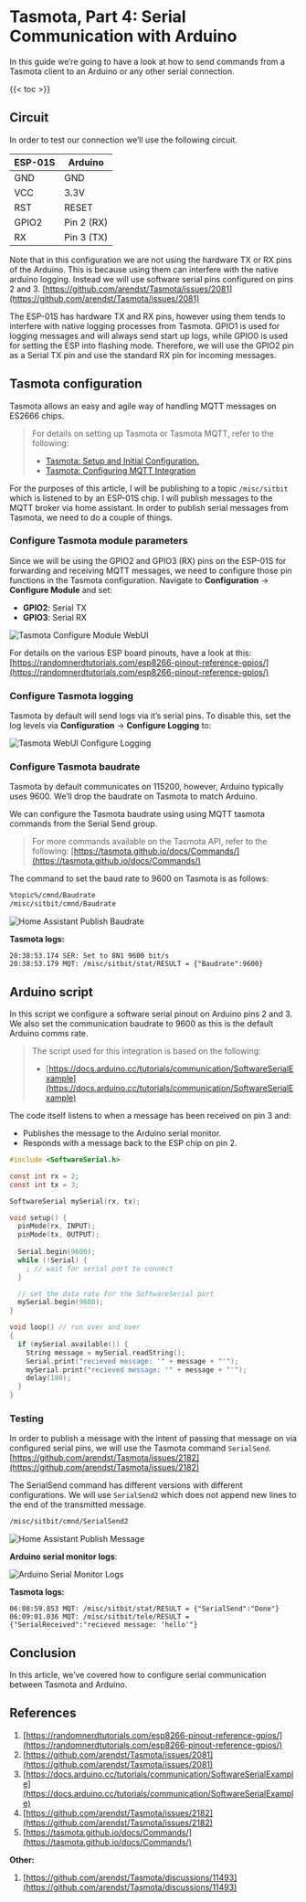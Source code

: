 # Tasmota, Part 4: Serial Communication with Arduino

In this guide we’re going to have a look at how to send commands from a Tasmota client to an Arduino or any other serial connection.

{{< toc >}}

## Circuit

In order to test our connection we’ll use the following circuit.

|**ESP-01S**|**Arduino**|
|-----------|-----------|
|GND        |GND        |
|VCC        |3.3V       |
|RST        |RESET      |
|GPIO2      |Pin 2 (RX) |
|RX         |Pin 3 (TX) |

Note that in this configuration we are not using the hardware TX or RX pins of the Arduino. This is because using them can interfere with the native arduino logging. Instead we will use software serial pins configured on pins 2 and 3. [https://github.com/arendst/Tasmota/issues/2081](https://github.com/arendst/Tasmota/issues/2081)

The ESP-01S has hardware TX and RX pins, however using them tends to interfere with native logging processes from Tasmota. GPIO1 is used for logging messages and will always send start up logs, while GPIO0 is used for setting the ESP into flashing mode. Therefore, we will use the GPIO2 pin as a Serial TX pin and use the standard RX pin for incoming messages.

## Tasmota configuration

Tasmota allows an easy and agile way of handling MQTT messages on ES2666 chips.

> For details on setting up Tasmota or Tasmota MQTT, refer to the following:
>
> * [Tasmota: Setup and Initial Configuration.](8290305.html)
> * [Tasmota: Configuring MQTT Integration](10846209.html)

For the purposes of this article, I will be publishing to a topic `/misc/sitbit` which is listened to by an ESP-01S chip. I will publish messages to the MQTT broker via home assistant. In order to publish serial messages from Tasmota, we need to do a couple of things.

### Configure Tasmota module parameters

Since we will be using the GPIO2 and GPIO3 (RX) pins on the ESP-01S for forwarding and receiving MQTT messages, we need to configure those pin functions in the Tasmota configuration. Navigate to **Configuration** → **Configure Module** and set:

* **GPIO2**: Serial TX
* **GPIO3**: Serial RX

![Tasmota Configure Module WebUI](./tasmota-4-serial-communication-with-arduino-images/11796513.png)

For details on the various ESP board pinouts, have a look at this: [https://randomnerdtutorials.com/esp8266-pinout-reference-gpios/](https://randomnerdtutorials.com/esp8266-pinout-reference-gpios/)

### Configure Tasmota logging

Tasmota by default will send logs via it’s serial pins. To disable this, set the log levels via **Configuration** → **Configure Logging** to:

![Tasmota WebUI Configure Logging](./tasmota-4-serial-communication-with-arduino-images/11796527.png)

### Configure Tasmota baudrate

Tasmota by default communicates on 115200, however, Arduino typically uses 9600. We’ll drop the baudrate on Tasmota to match Arduino.

We can configure the Tasmota baudrate using using MQTT tasmota commands from the Serial Send group.

> For more commands available on the Tasmota API, refer to the following: [https://tasmota.github.io/docs/Commands/](https://tasmota.github.io/docs/Commands/)

The command to set the baud rate to 9600 on Tasmota is as follows:

```bash
%topic%/cmnd/Baudrate
/misc/sitbit/cmnd/Baudrate
```

![Home Assistant Publish Baudrate](./tasmota-4-serial-communication-with-arduino-images/11829249.png)

**Tasmota logs:**

```log
20:38:53.174 SER: Set to 8N1 9600 bit/s
20:38:53.179 MQT: /misc/sitbit/stat/RESULT = {"Baudrate":9600}
```

## Arduino script

In this script we configure a software serial pinout on Arduino pins 2 and 3. We also set the communication baudrate to 9600 as this is the default Arduino comms rate.

> The script used for this integration is based on the following:
>
> * [https://docs.arduino.cc/tutorials/communication/SoftwareSerialExample](https://docs.arduino.cc/tutorials/communication/SoftwareSerialExample)

The code itself listens to when a message has been received on pin 3 and:

* Publishes the message to the Arduino serial monitor.
* Responds with a message back to the ESP chip on pin 2.

```c
#include <SoftwareSerial.h>

const int rx = 2;
const int tx = 3;

SoftwareSerial mySerial(rx, tx);

void setup() {
  pinMode(rx, INPUT);
  pinMode(tx, OUTPUT);
  
  Serial.begin(9600);
  while (!Serial) {
    ; // wait for serial port to connect
  }

  // set the data rate for the SoftwareSerial port
  mySerial.begin(9600);
}

void loop() // run over and over
{
  if (mySerial.available()) {
    String message = mySerial.readString();
    Serial.print("recieved message: '" + message + "'");
    mySerial.print("recieved message: '" + message + "'");
    delay(100);
  }
}
```

### Testing

In order to publish a message with the intent of passing that message on via configured serial pins, we will use the Tasmota command `SerialSend`. [https://github.com/arendst/Tasmota/issues/2182](https://github.com/arendst/Tasmota/issues/2182)

The SerialSend command has different versions with different configurations. We will use `SerialSend2` which does not append new lines to the end of the transmitted message.

```bash
/misc/sitbit/cmnd/SerialSend2
```

![Home Assistant Publish Message](./tasmota-4-serial-communication-with-arduino-images/11796543.png)

**Arduino serial monitor logs**:

![Arduino Serial Monitor Logs](./tasmota-4-serial-communication-with-arduino-images/11403376.png)

**Tasmota logs:**

```log
06:08:59.853 MQT: /misc/sitbit/stat/RESULT = {"SerialSend":"Done"}
06:09:01.036 MQT: /misc/sitbit/tele/RESULT = {"SerialReceived":"recieved message: 'hello'"}
```

## Conclusion

In this article, we’ve covered how to configure serial communication between Tasmota and Arduino.

## References

1. [https://randomnerdtutorials.com/esp8266-pinout-reference-gpios/](https://randomnerdtutorials.com/esp8266-pinout-reference-gpios/)
2. [https://github.com/arendst/Tasmota/issues/2081](https://github.com/arendst/Tasmota/issues/2081)
3. [https://docs.arduino.cc/tutorials/communication/SoftwareSerialExample](https://docs.arduino.cc/tutorials/communication/SoftwareSerialExample)
4. [https://github.com/arendst/Tasmota/issues/2182](https://github.com/arendst/Tasmota/issues/2182)
5. [https://tasmota.github.io/docs/Commands/](https://tasmota.github.io/docs/Commands/)

**Other:**

1. [https://github.com/arendst/Tasmota/discussions/11493](https://github.com/arendst/Tasmota/discussions/11493)
